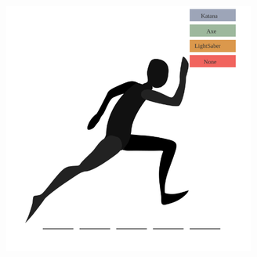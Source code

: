 <div align="center">
	<br>
	<br>
	<br>
	<br>
	<img src="https://github.com/11ume/11ume/raw/master/animation.svg?sanitize=true" width="500" height="500">
	<br>
	<br>
	<br>
	<br>
</div>